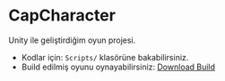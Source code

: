 # CapCharacter

Unity ile geliştirdiğim oyun projesi.

- Kodlar için: `Scripts/` klasörüne bakabilirsiniz.  
- Build edilmiş oyunu oynayabilirsiniz: [Download Build](https://github.com/user-attachments/files/22044262/capcharacter.zip)
